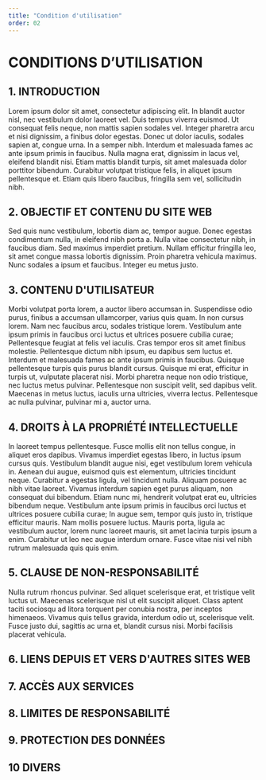 ```yaml
---
title: "Condition d'utilisation"
order: 02
---
```


# CONDITIONS D’UTILISATION

## 1. INTRODUCTION

Lorem ipsum dolor sit amet, consectetur adipiscing elit. In blandit auctor nisl, nec vestibulum dolor laoreet vel. Duis tempus viverra euismod. Ut consequat felis neque, non mattis sapien sodales vel. Integer pharetra arcu et nisi dignissim, a finibus dolor egestas. Donec ut dolor iaculis, sodales sapien at, congue urna. In a semper nibh. Interdum et malesuada fames ac ante ipsum primis in faucibus. Nulla magna erat, dignissim in lacus vel, eleifend blandit nisi. Etiam mattis blandit turpis, sit amet malesuada dolor porttitor bibendum. Curabitur volutpat tristique felis, in aliquet ipsum pellentesque et. Etiam quis libero faucibus, fringilla sem vel, sollicitudin nibh.

## 2. OBJECTIF ET CONTENU DU SITE WEB

Sed quis nunc vestibulum, lobortis diam ac, tempor augue. Donec egestas condimentum nulla, in eleifend nibh porta a. Nulla vitae consectetur nibh, in faucibus diam. Sed maximus imperdiet pretium. Nullam efficitur fringilla leo, sit amet congue massa lobortis dignissim. Proin pharetra vehicula maximus. Nunc sodales a ipsum et faucibus. Integer eu metus justo.

## 3. CONTENU D'UTILISATEUR

Morbi volutpat porta lorem, a auctor libero accumsan in. Suspendisse odio purus, finibus a accumsan ullamcorper, varius quis quam. In non cursus lorem. Nam nec faucibus arcu, sodales tristique lorem. Vestibulum ante ipsum primis in faucibus orci luctus et ultrices posuere cubilia curae; Pellentesque feugiat at felis vel iaculis. Cras tempor eros sit amet finibus molestie. Pellentesque dictum nibh ipsum, eu dapibus sem luctus et. Interdum et malesuada fames ac ante ipsum primis in faucibus. Quisque pellentesque turpis quis purus blandit cursus. Quisque mi erat, efficitur in turpis ut, vulputate placerat nisi. Morbi pharetra neque non odio tristique, nec luctus metus pulvinar. Pellentesque non suscipit velit, sed dapibus velit. Maecenas in metus luctus, iaculis urna ultricies, viverra lectus. Pellentesque ac nulla pulvinar, pulvinar mi a, auctor urna.

## 4. DROITS À LA PROPRIÉTÉ INTELLECTUELLE

In laoreet tempus pellentesque. Fusce mollis elit non tellus congue, in aliquet eros dapibus. Vivamus imperdiet egestas libero, in luctus ipsum cursus quis. Vestibulum blandit augue nisi, eget vestibulum lorem vehicula in. Aenean dui augue, euismod quis est elementum, ultricies tincidunt neque. Curabitur a egestas ligula, vel tincidunt nulla. Aliquam posuere ac nibh vitae laoreet. Vivamus interdum sapien eget purus aliquam, non consequat dui bibendum. Etiam nunc mi, hendrerit volutpat erat eu, ultricies bibendum neque. Vestibulum ante ipsum primis in faucibus orci luctus et ultrices posuere cubilia curae; In augue sem, tempor quis justo in, tristique efficitur mauris. Nam mollis posuere luctus. Mauris porta, ligula ac vestibulum auctor, lorem nunc laoreet mauris, sit amet lacinia turpis ipsum a enim. Curabitur ut leo nec augue interdum ornare. Fusce vitae nisi vel nibh rutrum malesuada quis quis enim.

## 5. CLAUSE DE NON-RESPONSABILITÉ

Nulla rutrum rhoncus pulvinar. Sed aliquet scelerisque erat, et tristique velit luctus ut. Maecenas scelerisque nisl ut elit suscipit aliquet. Class aptent taciti sociosqu ad litora torquent per conubia nostra, per inceptos himenaeos. Vivamus quis tellus gravida, interdum odio ut, scelerisque velit. Fusce justo dui, sagittis ac urna et, blandit cursus nisi. Morbi facilisis placerat vehicula.

## 6. LIENS DEPUIS ET VERS D'AUTRES SITES WEB

## 7. ACCÈS AUX SERVICES

## 8. LIMITES DE RESPONSABILITÉ

## 9. PROTECTION DES DONNÉES

## 10 DIVERS

